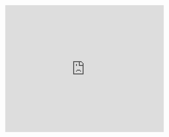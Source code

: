 
<div style="position:relative;padding-top:80%;">
  <iframe src="https://infominer.id/pub-yes/rwot1-sf/final-documents/whats-the-next-step.pdf" frameborder="0"
  style="position:absolute;top:0;left:0;width:100%;height:100%;"></iframe>
</div>
